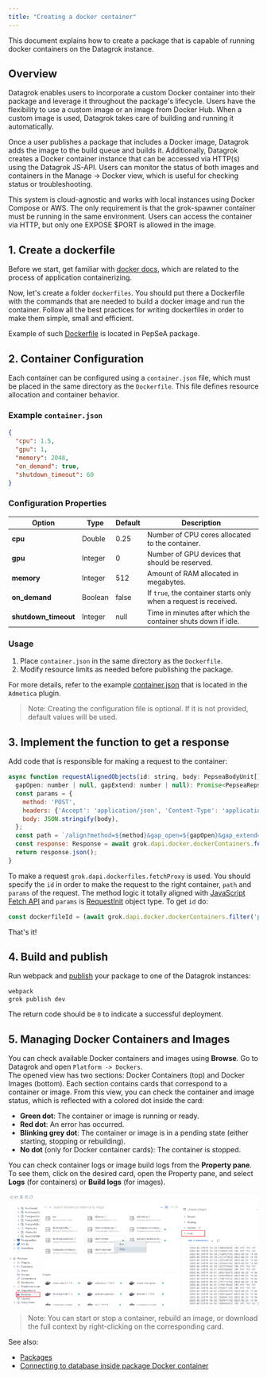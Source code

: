 ```yaml
---
title: "Creating a docker container"
---
```


This document explains how to create a package that is capable of running docker containers on the Datagrok instance.

## Overview

Datagrok enables users to incorporate a custom Docker container into their package and leverage it throughout the package's lifecycle. Users have the flexibility to use a custom image or an image from Docker Hub. When a custom image is used, Datagrok takes care of building and running it automatically.

Once a user publishes a package that includes a Docker image, Datagrok adds the image to the build queue and builds it. Additionally, Datagrok creates a Docker container instance that can be accessed via HTTP(s) using the Datagrok JS-API. Users can monitor the status of both images and containers in the Manage -> Docker view, which is useful for checking status or troubleshooting.

This system is cloud-agnostic and works with local instances using Docker Compose or AWS. The only requirement is that the grok-spawner container must be running in the same environment. Users can access the container via HTTP, but only one EXPOSE $PORT is allowed in the image.

## 1. Create a dockerfile

Before we start, get familiar with
[docker docs](https://docs.docker.com/get-started/02_our_app/),
 which are related to the process of application containerizing.

Now, let's create a folder `dockerfiles`. You should put there a Dockerfile with
the commands that are needed to build a docker image and run the container.
Follow all the best practices for writing dockerfiles in order to make them
simple, small and efficient.

Example of such
 [Dockerfile](https://github.com/datagrok-ai/public/blob/master/packages/PepSeA/dockerfiles/Dockerfile)
 is located in PepSeA package.

## 2. Container Configuration

Each container can be configured using a `container.json` file, which must be placed in the same directory as the `Dockerfile`. This file defines resource allocation and container behavior.

### Example `container.json`

```json
{
  "cpu": 1.5,
  "gpu": 1,
  "memory": 2048,
  "on_demand": true,
  "shutdown_timeout": 60
}
```

### Configuration Properties

| Option               | Type     | Default | Description                                                      |
|----------------------|----------|---------|------------------------------------------------------------------|
| **cpu**              | Double   | 0.25    | Number of CPU cores allocated to the container.                  |
| **gpu**              | Integer  | 0       | Number of GPU devices that should be reserved.                   |
| **memory**           | Integer  | 512     | Amount of RAM allocated in megabytes.                            |
| **on_demand**        | Boolean  | false   | If `true`, the container starts only when a request is received. |
| **shutdown_timeout** | Integer  | null    | Time in minutes after which the container shuts down if idle.    |

### Usage

1. Place `container.json` in the same directory as the `Dockerfile`.
2. Modify resource limits as needed before publishing the package.

For more details, refer to the example [container.json](https://github.com/datagrok-ai/public/blob/master/packages/Admetica/dockerfiles/container.json) 
that is located in the `Admetica` plugin.

>Note: Creating the configuration file is optional. If it is not provided, default values will be used.

## 3. Implement the function to get a response

Add code that is responsible for making a request to the container:

```js
async function requestAlignedObjects(id: string, body: PepseaBodyUnit[], method: string,
  gapOpen: number | null, gapExtend: number | null): Promise<PepseaRepsonse> {
  const params = {
    method: 'POST',
    headers: {'Accept': 'application/json', 'Content-Type': 'application/json'},
    body: JSON.stringify(body),
  };
  const path = `/align?method=${method}&gap_open=${gapOpen}&gap_extend=${gapExtend}`;
  const response: Response = await grok.dapi.docker.dockerContainers.fetchProxy(id, path, params);
  return response.json();
}
```

To make a request `grok.dapi.dockerfiles.fetchProxy` is used. You should specify the `id` in order to make the request to the right container, `path`
and `params` of the request. The method logic it totally aligned with [JavaScript Fetch API](https://developer.mozilla.org/en-US/docs/Web/API/Fetch_API) and `params` 
is [RequestInit](https://developer.mozilla.org/en-US/docs/Web/API/RequestInit) object type.
To get `id` do:

```js
const dockerfileId = (await grok.dapi.docker.dockerContainers.filter('pepsea').first()).id;
```

That's it!

## 4. Build and publish

Run webpack and [publish](../develop.md#publishing) your package to one of the
 Datagrok instances:

```shell
webpack
grok publish dev
```

The return code should be `0` to indicate a successful deployment.

## 5. Managing Docker Containers and Images

You can check available Docker containers and images using **Browse**. Go to Datagrok and open `Platform -> Dockers`.  
The opened view has two sections: Docker Containers (top) and Docker Images (bottom). Each section contains cards that correspond to a container or image. From this view, you can check the container and image status, which is reflected with a colored dot inside the card:

- **Green dot**: The container or image is running or ready.
- **Red dot**: An error has occurred.
- **Blinking grey dot**: The container or image is in a pending state (either starting, stopping or rebuilding).
- **No dot** (only for Docker container cards): The container is stopped.

You can check container logs or image build logs from the **Property pane**. To see them, click on the desired card, open the Property pane, and select **Logs** (for containers) or **Build logs** (for images).

![docker-container](./docker.png)

>Note: You can start or stop a container, rebuild an image, or download the full context by right-clicking on the corresponding card.


See also:
- [Packages](../develop.md#packages)
- [Connecting to database inside package Docker container](access-data-docker.md)